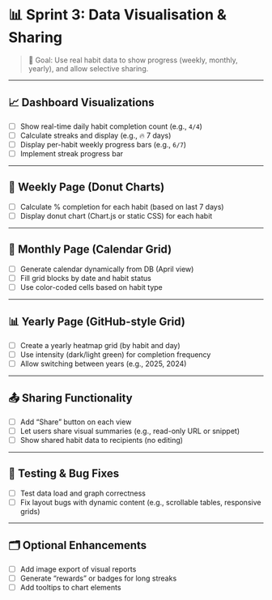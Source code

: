 # 📊 Sprint 3: Data Visualisation & Sharing
> 🎯 Goal: Use real habit data to show progress (weekly, monthly, yearly), and allow selective sharing.

---

## 📈 Dashboard Visualizations

- [ ] Show real-time daily habit completion count (e.g., `4/4`)
- [ ] Calculate streaks and display (e.g., 🔥 7 days)
- [ ] Display per-habit weekly progress bars (e.g., `6/7`)
- [ ] Implement streak progress bar

---

## 📆 Weekly Page (Donut Charts)

- [ ] Calculate % completion for each habit (based on last 7 days)
- [ ] Display donut chart (Chart.js or static CSS) for each habit

---

## 📅 Monthly Page (Calendar Grid)

- [ ] Generate calendar dynamically from DB (April view)
- [ ] Fill grid blocks by date and habit status
- [ ] Use color-coded cells based on habit type

---

## 📊 Yearly Page (GitHub-style Grid)

- [ ] Create a yearly heatmap grid (by habit and day)
- [ ] Use intensity (dark/light green) for completion frequency
- [ ] Allow switching between years (e.g., 2025, 2024)

---

## 📤 Sharing Functionality

- [ ] Add “Share” button on each view
- [ ] Let users share visual summaries (e.g., read-only URL or snippet)
- [ ] Show shared habit data to recipients (no editing)

---

## 🧪 Testing & Bug Fixes

- [ ] Test data load and graph correctness
- [ ] Fix layout bugs with dynamic content (e.g., scrollable tables, responsive grids)

---

## 🗂 Optional Enhancements

- [ ] Add image export of visual reports
- [ ] Generate “rewards” or badges for long streaks
- [ ] Add tooltips to chart elements  